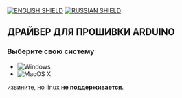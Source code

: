 [![ENGLISH SHIELD](https://img.shields.io/badge/-English-444?style=flat-square)](https://github.com/UBER-BLACK/SoccerRobotsPro/blob/main/src/programs/drivers/ch340/)
[![RUSSIAN SHIELD](https://img.shields.io/badge/-Русский-08f?style=flat-square)](https://github.com/UBER-BLACK/SoccerRobotsPro/blob/main/src/programs/drivers/ch340/RU_README.md)
## ДРАЙВЕР ДЛЯ ПРОШИВКИ ARDUINO
### Выберите свою систему
- ![Windows](https://github.com/UBER-BLACK/SoccerRobotsPro/tree/main/src/programs/drivers/ch340/windows)
- ![MacOS X](https://github.com/UBER-BLACK/SoccerRobotsPro/tree/main/src/programs/drivers/ch340/macosx)


извините, но linux **не поддерживается**.